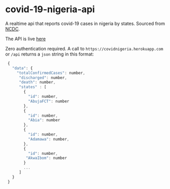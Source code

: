 # covid-19-nigeria-api

A realtime api that reports covid-19 cases in nigeria by states. Sourced from [NCDC](http://covid19.ncdc.gov.ng/).

The API is live [here](https://covidnigeria.herokuapp.com)

Zero authentication required. A call to `https://covidnigeria.herokuapp.com` or `/api` returns a `json` string in this format:

```js
 {
   "data": {
     "totalConfirmedCases": number,
      "discharged": number,
      "death": number,
      "states" : [
        {
          "id": number,
          "AbujaFCT": number
        },
        {
          "id": number,
          "Abia": number
        },
        {
          "id": number,
          "Adamawa": number,
        },
        {
          "id": number,
         "AkwaIbom": number
        }
        ...
      ]
   }
 }
```
